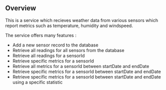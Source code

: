 ## Overview 

This is a service which recieves weather data from various sensors which report metrics such as temperature, humidity and windspeed. 

The service offers many features : 
- Add a new sensor record to the database
- Retrieve all readings for all sensors from the database
- Retrieve all readings for a sensorId
- Retrieve specific metrics for a sensorId
- Retrieve all metrics for a sensorId between startDate and endDate
- Retrieve specific metrics for a sensorId between startDate and endDate
- Retrieve specific metrics for a sensorId between startDate and endDate using a specific statistic
